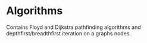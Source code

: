 # Algorithms
Contains Floyd and Dijkstra pathfinding algorithms and depthfirst/breadthfirst iteration on a graphs nodes.
